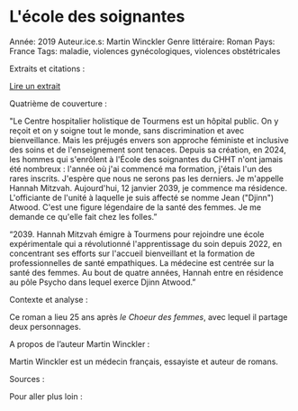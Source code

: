 # L'école des soignantes

Année: 2019
Auteur.ice.s: Martin Winckler
Genre littéraire: Roman
Pays: France
Tags: maladie, violences gynécologiques, violences obstétricales

Extraits et citations : 

[Lire un extrait](https://www.babelio.com/livres/Winckler-Lcole-des-soignantes/1122470/extraits) 

Quatrième de couverture : 

"Le Centre hospitalier holistique de Tourmens est un hôpital public. On y reçoit et on y soigne tout le monde, sans discrimination et avec bienveillance. Mais les préjugés envers son approche féministe et inclusive des soins et de l'enseignement sont tenaces. Depuis sa création, en 2024, les hommes qui s'enrôlent à l'École des soignantes du CHHT n'ont jamais été nombreux : l'année où j'ai commencé ma formation, j'étais l'un des rares inscrits. J'espère que nous ne serons pas les derniers. Je m'appelle Hannah Mitzvah. Aujourd'hui, 12 janvier 2039, je commence ma résidence. L'officiante de l'unité à laquelle je suis affecté se nomme Jean ("Djinn") Atwood. C'est une figure légendaire de la santé des femmes. Je me demande ce qu'elle fait chez les folles.”

“2039. Hannah Mitzvah émigre à Tourmens pour rejoindre une école expérimentale qui a révolutionné l'apprentissage du soin depuis 2022, en concentrant ses efforts sur l'accueil bienveillant et la formation de professionnelles de santé empathiques. La médecine est centrée sur la santé des femmes. Au bout de quatre années, Hannah entre en résidence au pôle Psycho dans lequel exerce Djinn Atwood.”

Contexte et analyse : 

Ce roman a lieu 25 ans après *le Choeur des femmes*, avec lequel il partage deux personnages. 

A propos de l’auteur Martin Winckler : 

Martin Winckler est un médecin français, essayiste et auteur de romans. 

Sources : 

Pour aller plus loin :